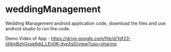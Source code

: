 # weddingManagement
Wedding Management android application code, download the files and use android studio to run the code.

Demo Video of App - https://drive.google.com/file/d/1gf23-Id4mBzhGsse6dd_LEn0K-dyp5sD/view?usp=sharing
